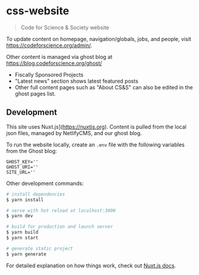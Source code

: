 # css-website

> Code for Science &amp; Society website

To update content on homepage, navigation/globals, jobs, and people, visit https://codeforscience.org/admin/.

Other content is managed via ghost blog at https://blog.codeforscience.org/ghost/

* Fiscally Sponsored Projects
* "Latest news" section shows latest featured posts
* Other full content pages such as "About CS&S" can also be edited in the ghost pages list. 

## Development

This site uses Nuxt.js](https://nuxtjs.org). Content is pulled from the local json files, managed by NetlifyCMS, and our ghost blog.

To run the website locally, create an `.env` file with the following variables from the Ghost blog:

```
GHOST_KEY=''
GHOST_URI=''
SITE_URL=''
```

Other development commands:

``` bash
# install dependencies
$ yarn install

# serve with hot reload at localhost:3000
$ yarn dev

# build for production and launch server
$ yarn build
$ yarn start

# generate static project
$ yarn generate
```

For detailed explanation on how things work, check out [Nuxt.js docs](https://nuxtjs.org).
